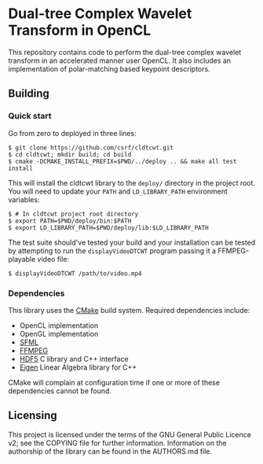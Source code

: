 # Dual-tree Complex Wavelet Transform in OpenCL

This repository contains code to perform the dual-tree complex wavelet
transform in an accelerated manner user OpenCL. It also includes an
implementation of polar-matching based keypoint descriptors.

## Building

### Quick start

Go from zero to deployed in three lines:

```console
$ git clone https://github.com/csrf/cldtcwt.git
$ cd cldtcwt; mkdir build; cd build
$ cmake -DCMAKE_INSTALL_PREFIX=$PWD/../deploy .. && make all test install
```

This will install the cldtcwt library to the `deploy/` directory in the project
root. You will need to update your `PATH` and `LD_LIBRARY_PATH` environment
variables:

```console
$ # In cldtcwt project root directory
$ export PATH=$PWD/deploy/bin:$PATH
$ export LD_LIBRARY_PATH=$PWD/deploy/lib:$LD_LIBRARY_PATH
```

The test suite should've tested your build and your installation can be tested
by attempting to run the `displayVideoDTCWT` program passing it a
FFMPEG-playable video file:

```console
$ displayVideoDTCWT /path/to/video.mp4
```

### Dependencies

This library uses the [CMake](http://cmake.org) build system. Required
dependencies include:

* OpenCL implementation
* OpenGL implementation
* [SFML](http://www.sfml-dev.org/)
* [FFMPEG](http://ffmpeg.org/)
* [HDF5](http://www.hdfgroup.org/HDF5/) C library and C++ interface
* [Eigen](http://eigen.tuxfamily.org/) Linear Algebra library for C++

CMake will complain at configuration time if one or more of these dependencies
cannot be found.

## Licensing 

This project is licensed under the terms of the GNU General Public Licence v2;
see the COPYING file for further information. Information on the authorship of
the library can be found in the AUTHORS.md file.
